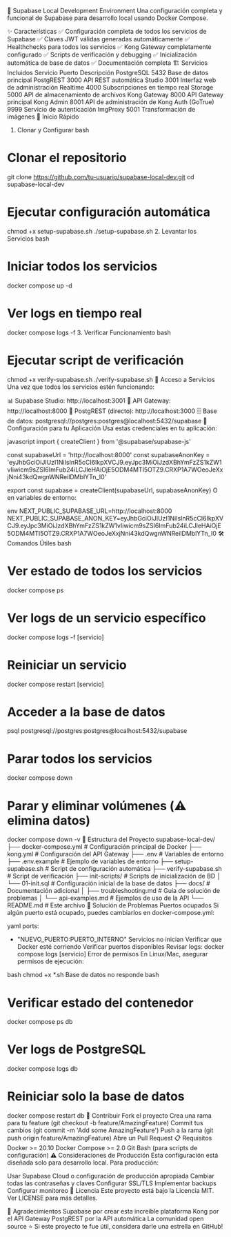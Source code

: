 🚀 Supabase Local Development Environment
Una configuración completa y funcional de Supabase para desarrollo local usando Docker Compose.

✨ Características
✅ Configuración completa de todos los servicios de Supabase
✅ Claves JWT válidas generadas automáticamente
✅ Healthchecks para todos los servicios
✅ Kong Gateway completamente configurado
✅ Scripts de verificación y debugging
✅ Inicialización automática de base de datos
✅ Documentación completa
🏗️ Servicios Incluidos
Servicio	Puerto	Descripción
PostgreSQL	5432	Base de datos principal
PostgREST	3000	API REST automática
Studio	3001	Interfaz web de administración
Realtime	4000	Subscripciones en tiempo real
Storage	5000	API de almacenamiento de archivos
Kong Gateway	8000	API Gateway principal
Kong Admin	8001	API de administración de Kong
Auth (GoTrue)	9999	Servicio de autenticación
ImgProxy	5001	Transformación de imágenes
🚀 Inicio Rápido
1. Clonar y Configurar
bash
# Clonar el repositorio
git clone https://github.com/tu-usuario/supabase-local-dev.git
cd supabase-local-dev

# Ejecutar configuración automática
chmod +x setup-supabase.sh
./setup-supabase.sh
2. Levantar los Servicios
bash
# Iniciar todos los servicios
docker compose up -d

# Ver logs en tiempo real
docker compose logs -f
3. Verificar Funcionamiento
bash
# Ejecutar script de verificación
chmod +x verify-supabase.sh
./verify-supabase.sh
🎯 Acceso a Servicios
Una vez que todos los servicios estén funcionando:

📊 Supabase Studio: http://localhost:3001
🔌 API Gateway: http://localhost:8000
📡 PostgREST (directo): http://localhost:3000
🗄️ Base de datos: postgresql://postgres:postgres@localhost:5432/supabase
🔑 Configuración para tu Aplicación
Usa estas credenciales en tu aplicación:

javascript
import { createClient } from '@supabase/supabase-js'

const supabaseUrl = 'http://localhost:8000'
const supabaseAnonKey = 'eyJhbGciOiJIUzI1NiIsInR5cCI6IkpXVCJ9.eyJpc3MiOiJzdXBhYmFzZS1kZW1vIiwicm9sZSI6ImFub24iLCJleHAiOjE5ODM4MTI5OTZ9.CRXP1A7WOeoJeXxjNni43kdQwgnWNReilDMblYTn_I0'

export const supabase = createClient(supabaseUrl, supabaseAnonKey)
O en variables de entorno:

env
NEXT_PUBLIC_SUPABASE_URL=http://localhost:8000
NEXT_PUBLIC_SUPABASE_ANON_KEY=eyJhbGciOiJIUzI1NiIsInR5cCI6IkpXVCJ9.eyJpc3MiOiJzdXBhYmFzZS1kZW1vIiwicm9sZSI6ImFub24iLCJleHAiOjE5ODM4MTI5OTZ9.CRXP1A7WOeoJeXxjNni43kdQwgnWNReilDMblYTn_I0
🛠️ Comandos Útiles
bash
# Ver estado de todos los servicios
docker compose ps

# Ver logs de un servicio específico
docker compose logs -f [servicio]

# Reiniciar un servicio
docker compose restart [servicio]

# Acceder a la base de datos
psql postgresql://postgres:postgres@localhost:5432/supabase

# Parar todos los servicios
docker compose down

# Parar y eliminar volúmenes (⚠️ elimina datos)
docker compose down -v
📁 Estructura del Proyecto
supabase-local-dev/
├── docker-compose.yml      # Configuración principal de Docker
├── kong.yml               # Configuración del API Gateway
├── .env                   # Variables de entorno
├── .env.example           # Ejemplo de variables de entorno
├── setup-supabase.sh      # Script de configuración automática
├── verify-supabase.sh     # Script de verificación
├── init-scripts/          # Scripts de inicialización de BD
│   └── 01-init.sql        # Configuración inicial de la base de datos
├── docs/                  # Documentación adicional
│   ├── troubleshooting.md # Guía de solución de problemas
│   └── api-examples.md    # Ejemplos de uso de la API
└── README.md             # Este archivo
🔧 Solución de Problemas
Puertos ocupados
Si algún puerto está ocupado, puedes cambiarlos en docker-compose.yml:

yaml
ports:
  - "NUEVO_PUERTO:PUERTO_INTERNO"
Servicios no inician
Verificar que Docker esté corriendo
Verificar puertos disponibles
Revisar logs: docker compose logs [servicio]
Error de permisos
En Linux/Mac, asegurar permisos de ejecución:

bash
chmod +x *.sh
Base de datos no responde
bash
# Verificar estado del contenedor
docker compose ps db

# Ver logs de PostgreSQL
docker compose logs db

# Reiniciar solo la base de datos
docker compose restart db
🤝 Contribuir
Fork el proyecto
Crea una rama para tu feature (git checkout -b feature/AmazingFeature)
Commit tus cambios (git commit -m 'Add some AmazingFeature')
Push a la rama (git push origin feature/AmazingFeature)
Abre un Pull Request
📋 Requisitos
Docker >= 20.10
Docker Compose >= 2.0
Git
Bash (para scripts de configuración)
⚠️ Consideraciones de Producción
Esta configuración está diseñada solo para desarrollo local. Para producción:

Usar Supabase Cloud o configuración de producción apropiada
Cambiar todas las contraseñas y claves
Configurar SSL/TLS
Implementar backups
Configurar monitoreo
📝 Licencia
Este proyecto está bajo la Licencia MIT. Ver LICENSE para más detalles.

🙏 Agradecimientos
Supabase por crear esta increíble plataforma
Kong por el API Gateway
PostgREST por la API automática
La comunidad open source
⭐ Si este proyecto te fue útil, considera darle una estrella en GitHub!

